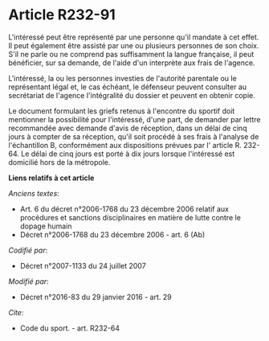 # Article R232-91

L'intéressé peut être représenté par une personne qu'il mandate à cet effet. Il peut également être assisté par une ou
plusieurs personnes de son choix. S'il ne parle ou ne comprend pas suffisamment la langue française, il peut bénéficier, sur
sa demande, de l'aide d'un interprète aux frais de l'agence.

L'intéressé, la ou les personnes investies de l'autorité parentale ou le représentant légal et, le cas échéant, le défenseur
peuvent consulter au secrétariat de l'agence l'intégralité du dossier et peuvent en obtenir copie.

Le document formulant les griefs retenus à l'encontre du sportif doit mentionner la possibilité pour l'intéressé, d'une part,
de demander par lettre recommandée avec demande d'avis de réception, dans un délai de cinq jours à compter de sa réception,
qu'il soit procédé à ses frais à l'analyse de l'échantillon B, conformément aux dispositions prévues par l' article R.
232-64. Le délai de cinq jours est porté à dix jours lorsque l'intéressé est domicilié hors de la métropole.

**Liens relatifs à cet article**

_Anciens textes_:

  - Art. 6 du décret n°2006-1768 du 23 décembre 2006 relatif aux procédures et sanctions disciplinaires en matière de lutte contre le dopage humain
  - Décret n°2006-1768 du 23 décembre 2006 - art. 6 (Ab)

_Codifié par_:

  - Décret n°2007-1133 du 24 juillet 2007

_Modifié par_:

  - Décret n°2016-83 du 29 janvier 2016 - art. 29

_Cite_:

  - Code du sport. - art. R232-64
